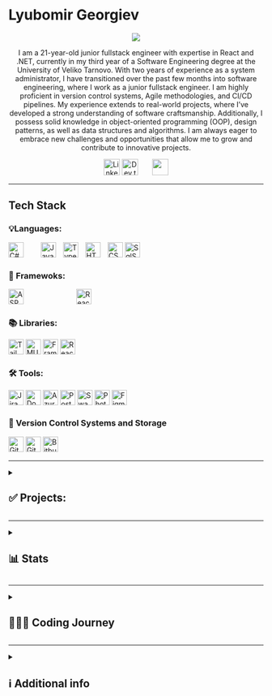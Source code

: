 # Lyubomir Georgiev

<p align="center">
  <a href="https://github.com/DenverCoder1/readme-typing-svg">
    <img src="https://readme-typing-svg.demolab.com/?lines=Full-stack%20web%20and%20app%20developer;(React.js %20/%20 .Net);2%2B%20 years%20of%20coding%20experience;Always%20learning%20new%20things&font=Fira%20Code&center=true&width=440&height=45&color=purple&vCenter=true&pause=1000&size=22" /></a>
</p>

<p align="center">
I am a 21-year-old junior fullstack engineer with expertise in React and .NET, currently in my third year of a Software Engineering degree at the University of Veliko Tarnovo. With two years of experience as a system administrator, I have transitioned over the past few months into software engineering, where I work as a junior fullstack engineer. I am highly proficient in version control systems, Agile methodologies, and CI/CD pipelines. My experience extends to real-world projects, where I’ve developed a strong understanding of software craftsmanship. Additionally, I possess solid knowledge in object-oriented programming (OOP), design patterns, as well as data structures and algorithms. I am always eager to embrace new challenges and opportunities that allow me to grow and contribute to innovative projects.
  </p>

  <p align="center">
    <a href="https://www.linkedin.com/in/jonah-lawrence/"><img width="32px" alt="LinkedIn" title="LinkedIn" src="https://i.imgur.com/yRpa1dQ.png"/></a>
    <a href="https://dev.to/denvercoder1"><img width="32px" alt="Dev.to" title="DenverCoder1 Dev.to" src="https://i.imgur.com/mVm29vK.png"></a>
  &#8287;&#8287;&#8287;&#8287;&#8287;
     <a href="https://discord.gg/fPrdqh3Zfu" alt="Discord" title="Dev Pro Tips Discord Server"><img width="32px" src="https://i.imgur.com/OViZO8J.png"/></a>
  </p>
  
 ---

## Tech Stack
### 💡Languages: 
<p>
  <img alt="C#" width="30px" style="margin-right: 30px" src="https://cdn.jsdelivr.net/gh/devicons/devicon@latest/icons/csharp/csharp-original.svg" />        
  <img alt="JavaScript" width="30px" style="padding-right:10" src="https://cdn.jsdelivr.net/gh/devicons/devicon@latest/icons/javascript/javascript-original.svg" />
  <img alt="TypeScript" width="30px" style="padding-right:10"    src="https://cdn.jsdelivr.net/gh/devicons/devicon@latest/icons/typescript/typescript-original.svg" />
  <img alt="HTML" width="30px" style="padding-right:10" src="https://cdn.jsdelivr.net/gh/devicons/devicon@latest/icons/html5/html5-original.svg" />
  <img alt="CSS" width="30px" src="https://cdn.jsdelivr.net/gh/devicons/devicon@latest/icons/css3/css3-original.svg" />
  <img alt="SqlServer" width="30px" style="padding-right:10" src="https://cdn.jsdelivr.net/gh/devicons/devicon@latest/icons/microsoftsqlserver/microsoftsqlserver-original-wordmark.svg" />
</p>

### 🧰 Framewoks:

<p align="left">
  <img alt="ASP.NET" width="30px" style="padding-right: 100;" src="https://cdn.jsdelivr.net/gh/devicons/devicon@latest/icons/dotnetcore/dotnetcore-original.svg" />
  <img  alt="React.Js" width="30px" src="https://cdn.jsdelivr.net/gh/devicons/devicon@latest/icons/react/react-original.svg" />
</p>

### 📚 Libraries:
<p align="left">  
  <img alt="Tailwind" width="30px;" src="https://cdn.jsdelivr.net/gh/devicons/devicon@latest/icons/tailwindcss/tailwindcss-original.svg" />
  <img alt="MUI" width="30px" src="https://cdn.jsdelivr.net/gh/devicons/devicon@latest/icons/materialui/materialui-original.svg" />
  <img alt="FramerMotion" width="30px" src="https://cdn.jsdelivr.net/gh/devicons/devicon@latest/icons/framermotion/framermotion-original.svg" />
  <img alt="ReactBootstrap" width="30px" src="https://cdn.jsdelivr.net/gh/devicons/devicon@latest/icons/reactbootstrap/reactbootstrap-original.svg" />    
</p>

### 🛠️ Tools:

<p align="left">
  <img alt="Jira" width="30px;" src="https://cdn.jsdelivr.net/gh/devicons/devicon@latest/icons/jira/jira-original.svg" />
  <img alt="Docker" width="30px;" src="https://cdn.jsdelivr.net/gh/devicons/devicon@latest/icons/docker/docker-original.svg" />
  <img alt="Azure" width="30px;" src="https://cdn.jsdelivr.net/gh/devicons/devicon@latest/icons/azure/azure-original.svg" />
  <img alt="Postman" width="30px;" src="https://cdn.jsdelivr.net/gh/devicons/devicon@latest/icons/postman/postman-original.svg" />
  <img alt="Swagger" width="30px;" src="https://cdn.jsdelivr.net/gh/devicons/devicon@latest/icons/swagger/swagger-original.svg" />
  <img alt="Photoshop" width="30px;" src="https://cdn.jsdelivr.net/gh/devicons/devicon@latest/icons/photoshop/photoshop-original.svg" />        
  <img alt="Figma" width="30px;" src="https://cdn.jsdelivr.net/gh/devicons/devicon@latest/icons/figma/figma-original.svg" />        
</p>

### 🎁 Version Control Systems and Storage 
<p align="left">
  <img alt="Git" width="30px;" src="https://cdn.jsdelivr.net/gh/devicons/devicon@latest/icons/git/git-original.svg" />       
  <img alt="GitHub" width="30px;" src="https://cdn.jsdelivr.net/gh/devicons/devicon@latest/icons/github/github-original.svg" />
  <img alt="Bitbucket" width="30px;" src="https://cdn.jsdelivr.net/gh/devicons/devicon@latest/icons/bitbucket/bitbucket-original.svg" /> 
</p>

---

<details>
  <summary><h2>✅ Projects:</h2></summary>
  <p align="left">
    <a href="https://github.com/lyubomir2712/Hotel_Booking"><img width="278" src="https://denvercoder1-github-readme-stats.vercel.app/api/pin/?username=lyubomir2712&repo=Hotel_Booking&theme=react&bg_color=1F222E&title_color=F85D7F&hide_border=true&icon_color=F8D866&show_icons=false&show_description=false" alt="Hotel_Booking"></a>

<a href="https://github.com/MrArthur0507/StockAPI"><img width="278" src="https://denvercoder1-github-readme-stats.vercel.app/api/pin/?username=MrArthur0507&repo=StockAPI&theme=react&bg_color=1F222E&title_color=F85D7F&hide_border=true&icon_color=F8D866&show_icons=false&show_description=false" alt="StockAPI"></a>

<a href="https://github.com/lyubomir2712/English-Literature-Board-Game"><img width="278" src="https://denvercoder1-github-readme-stats.vercel.app/api/pin/?username=lyubomir2712&repo=English-Literature-Board-Game&theme=react&bg_color=1F222E&title_color=F85D7F&hide_border=true&icon_color=F8D866&show_icons=false&show_description=false" alt="English-Literature-Board-Game"></a>

<a href="https://github.com/lyubomir2712/ATM_Design_patterns"><img width="278" src="https://denvercoder1-github-readme-stats.vercel.app/api/pin/?username=lyubomir2712&repo=ATM_Design_patterns&theme=react&bg_color=1F222E&title_color=F85D7F&hide_border=true&icon_color=F8D866&show_icons=false&show_description=false" alt="ATM_Design_patterns"></a>

<a href="https://github.com/lyubomir2712/ApiCsvReader"><img width="278" src="https://denvercoder1-github-readme-stats.vercel.app/api/pin/?username=lyubomir2712&repo=ApiCsvReader&theme=react&bg_color=1F222E&title_color=F85D7F&hide_border=true&icon_color=F8D866&show_icons=false&show_description=false" alt="ApiCsvReader"></a>

<a href="https://github.com/lyubomir2712/MyWebApp"><img width="278" src="https://denvercoder1-github-readme-stats.vercel.app/api/pin/?username=lyubomir2712&repo=MyWebApp&theme=react&bg_color=1F222E&title_color=F85D7F&hide_border=true&icon_color=F8D866&show_icons=false&show_description=false" alt="MyWebApp"></a>

<a href="https://github.com/lyubomir2712/VTUstudio"><img width="278" src="https://denvercoder1-github-readme-stats.vercel.app/api/pin/?username=lyubomir2712&repo=VTUstudio&theme=react&bg_color=1F222E&title_color=F85D7F&hide_border=true&icon_color=F8D866&show_icons=false&show_description=false" alt="VTUstudio"></a>
  </p>
</details>
  

---

<details><summary><h2>📊 Stats</h2></summary>
[![Lyubomir's GitHub stats](https://github-readme-stats.vercel.app/api?username=lyubomir2712&show_icons=true&theme=synthwave)](https://github.com/lyubomir2712)
</details>


---

<details>
  <summary><h2>👨🏻‍💻 Coding Journey</h2></summary>
My Coding Journey

From a young age, I was captivated by computers and aspired to become a programmer, inspired by my three cousins in the field. My journey began in 8th grade when I started learning basic C# through the book Основи на програмирането със C# by Svetlin Nakov. This initial exploration ignited my passion for coding. By 10th grade, I delved deeper into programming with Python on Codeacademy, where I gained a solid foundation in fundamental and advanced concepts.

In 11th grade, I expanded my skill set with MySQL, learning from Colt Steele’s course on Udemy. Toward the end of the year, I started exploring backend development with Django and frontend basics using HTML, CSS, vanilla JavaScript, and jQuery.

After graduating high school, I enrolled at the University of Veliko Tarnovo “St. St. Cyril and Methodius” to study Software Engineering. My first year involved serious practice with .NET and SQL Server, while in my second year, I built my first API using ASP.NET. I also gained proficiency in version control systems like Git and learned crucial concepts, including Object-Oriented Programming, SOLID principles, data structures, algorithms, operating systems, multithreading, memory hierarchy, asynchronous programming, and design patterns.

Outside of formal studies, I explored interests in Web3, DeFi, and blockchain, writing my first smart contract in Solidity on Remix to better understand the foundations of cryptocurrency. During the summer, I focused on mastering React fundamentals.

Now in my third year, I have secured my first professional role as a Full Stack React/.NET Developer at the University of Veliko Tarnovo. I am part of an ambitious team, working on educational projects for various institutions and contributing to impactful solutions in the field of education.
</details> 

---

<details>
  <summary><h2>ℹ️ Additional info</h2></summary>
  I have a collections of books for programming from  Robert C. Martin ( Uncle Bob ) 📚 <br/>
  <ul>
    <li>Clean Code</li>
    <li>Clean Archicture</li>
    <li>The Clean Coder</li>
    <li>Working effectively with legacy code</li>
    <li>Clean Agile</li>
    <li>Clean Craftsmanship</li>
    </ul> 
  
  In my free time i like to workout at the local gym 💪, i have interests in martial arts 🥋 and i like to climb mountains 🏔️!
</details> 
